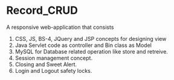# Record_CRUD
A responsive web-application that consists 
1. CSS, JS, BS-4, JQuery and JSP concepts for designing view
2. Java Servlet code as controller and Bin class as Model
3. MySQL for Database related operation like store and retreive.
4. Session management concept.
5. Closing and Sweet Alert.
6. Login and Logout safety locks.
